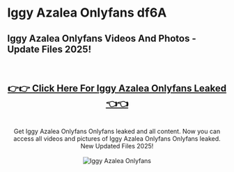# Iggy Azalea Onlyfans df6A

<h2>Iggy Azalea Onlyfans Videos And Photos - Update Files 2025!</h2>
<br>
<div align="center">
<h2><a href="https://213.232.235.80/live/video.php?q=iggy-azalea-onlyfans" rel="nofollow">👉👉 Click Here For Iggy Azalea Onlyfans Leaked 👈👈</a></h2>

<br>
Get Iggy Azalea Onlyfans Onlyfans leaked and all content. Now you can access all videos and pictures of Iggy Azalea Onlyfans Onlyfans leaked. New Updated Files 2025!
<br>
<br>
<a href="https://213.232.235.80/live/video.php?q=iggy-azalea-onlyfans" rel="nofollow" data-target="animated-image.originalLink"><img src="https://i.imgur.com/dJHk4Zq.gif" alt="Iggy Azalea Onlyfans" style="max-width: 100%; display: inline-block;" data-target="animated-image.originalImage"></a>
</div>
<br>